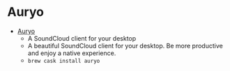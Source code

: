 # Auryo
- [Auryo](https://auryo.com/)
  -  A SoundCloud client for your desktop
  - A beautiful SoundCloud client for your desktop. Be more productive and enjoy a native experience.
  - `brew cask install auryo`

